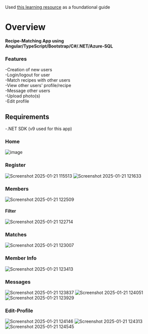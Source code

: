 Used [this learning resource](https://www.udemy.com/course/build-an-app-with-aspnet-core-and-angular-from-scratch/) as a foundational guide

# Overview

**Recipe-Matching App using Angular/TypeScript/Bootstrap/C#/.NET/Azure-SQL**

### Features

-Creation of new users  
-Login/logout for user  
-Match recipes with other users  
-View other users' profile/recipe  
-Message other users  
-Upload photo(s)  
-Edit profile

## Requirements

-.NET SDK (v9 used for this app)

### Home
![image](https://github.com/user-attachments/assets/f71f40f1-900d-4289-a5a2-5568471bb86a)

### Register
![Screenshot 2025-01-21 115513](https://github.com/user-attachments/assets/6bf6a7e1-2d84-47ea-bff4-d634fab5dc5e)
![Screenshot 2025-01-21 121633](https://github.com/user-attachments/assets/71e7b868-9c9c-45cf-8b3d-0ed9ce92d300)

### Members
![Screenshot 2025-01-21 122509](https://github.com/user-attachments/assets/176987b7-786e-4ae5-891e-970a40d7f482)

#### Filter
![Screenshot 2025-01-21 122714](https://github.com/user-attachments/assets/0bc924fd-1c66-4f7e-8b5a-892239325ddb)

### Matches
![Screenshot 2025-01-21 123007](https://github.com/user-attachments/assets/0352bfe8-af89-427b-b6a4-228853dff2de)

### Member Info
![Screenshot 2025-01-21 123413](https://github.com/user-attachments/assets/3258e363-a5d6-4486-a759-9befd54a9c2c)

### Messages
![Screenshot 2025-01-21 123837](https://github.com/user-attachments/assets/405b8cb1-baa0-436f-82c9-f8b84d507f4e)
![Screenshot 2025-01-21 124051](https://github.com/user-attachments/assets/8c1ea749-f7b8-4056-a5e7-0030d007f3fb)
![Screenshot 2025-01-21 123929](https://github.com/user-attachments/assets/2c604df6-4763-4efe-86ec-ca54f4a4d2f8)

### Edit-Profile
![Screenshot 2025-01-21 124146](https://github.com/user-attachments/assets/4a1746c8-5651-476d-9912-dfdfb5884693)
![Screenshot 2025-01-21 124313](https://github.com/user-attachments/assets/cf264b20-d1f8-4088-a6f2-875bdb54f5b5)
![Screenshot 2025-01-21 124545](https://github.com/user-attachments/assets/2ce6c500-f55f-4dda-a7d6-53d4275d0392)













